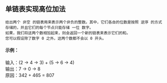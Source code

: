 ## 单链表实现高位加法
    给出两个 非空 的链表用来表示两个非负的整数。其中，它们各自的位数是按照 逆序 的方式存储的，并且它们的每个节点只能存储 一位 数字。  
    如果，我们将这两个数相加起来，则会返回一个新的链表来表示它们的和。  
    您可以假设除了数字 0 之外，这两个数都不会以 0 开头。  
#### 示例：
   输入：(2 -> 4 -> 3) + (5 -> 6 -> 4)  
   输出：7 -> 0 -> 8  
   原因：342 + 465 = 807  
